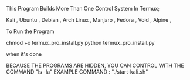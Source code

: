 This Program Builds More Than One Control System In Termux;




Kali ,
Ubuntu ,
Debian ,
Arch Linux ,
Manjaro ,
Fedora ,
Void ,
Alpine ,


To Run the Program


chmod +x termux_pro_install.py
python termux_pro_install.py


when it's done

BECAUSE THE PROGRAMS ARE HIDDEN, YOU CAN CONTROL WITH THE COMMAND "ls -la"
EXAMPLE COMMAND : "./start-kali.sh"
